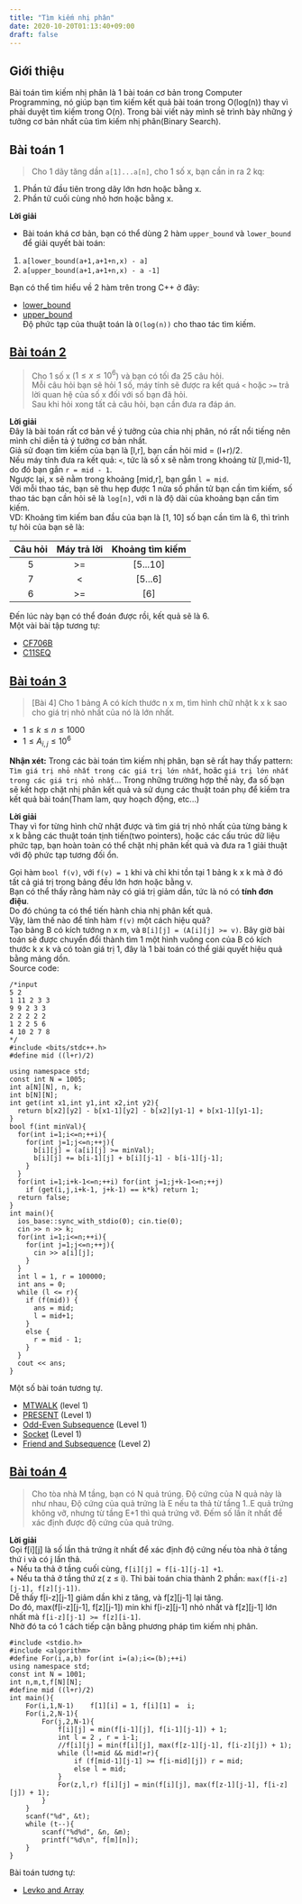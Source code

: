 ```yaml
---
title: "Tìm kiếm nhị phân"
date: 2020-10-20T01:13:40+09:00
draft: false
---
```

## Giới thiệu  
Bài toán tìm kiếm nhị phân là 1 bài toán cơ bản trong Computer Programming, nó giúp bạn tìm kiếm kết quả bài toán trong O(log(n)) thay vì phải duyệt tìm kiếm trong O(n). 
Trong bài viết này mình sẽ trình bày những ý tưởng cơ bản nhất của tìm kiếm nhị phân(Binary Search).  

## Bài toán 1  
> Cho 1 dãy tăng dần `a[1]...a[n]`, cho 1 số x, bạn cần in ra 2 kq:  
1. Phần tử đầu tiên trong dãy lớn hơn hoặc bằng x.  
2. Phần tử cuối cùng nhỏ hơn hoặc bằng x.  

**Lời giải**  
- Bài toán khá cơ bản, bạn có thể dùng 2 hàm `upper_bound` và `lower_bound` để giải quyết bài toán:  
1. `a[lower_bound(a+1,a+1+n,x) - a]`  
2. `a[upper_bound(a+1,a+1+n,x) - a -1]`  

Bạn có thể tìm hiểu về 2 hàm trên trong C++ ở đây:  
+ [lower_bound](http://www.cplusplus.com/reference/algorithm/lower_bound/)  
+ [upper_bound](http://www.cplusplus.com/reference/algorithm/upper_bound/?kw=upper_bound)  
Độ phức tạp của thuật toán là `O(log(n))` cho thao tác tìm kiếm.  

## [Bài toán 2](https://codeforces.com/gym/101021/problem/1)    
> Cho 1 số x ($1 \leq x \leq 10^6$) và bạn có tối đa 25 câu hỏi.  
Mỗi câu hỏi bạn sẽ hỏi 1 số, máy tính sẽ được ra kết quá `<` hoặc `>=` trả lời quan hệ của số x đối với số bạn đã hỏi.  
Sau khi hỏi xong tất cả câu hỏi, bạn cần đưa ra đáp án.  

**Lời giải**  
Đây là bài toán rất cơ bản về ý tưởng của chia nhị phân, nó rất nổi tiếng nên mình chỉ diễn tả ý tưởng cơ bản nhất.  
Giả sử đoạn tìm kiếm của bạn là [l,r], bạn cần hỏi mid = (l+r)/2.  
Nếu máy tính đưa ra kết quả: `<`, tức là số x sẽ nằm trong khoảng từ [l,mid-1], do đó bạn gắn `r = mid - 1`.  
Ngược lại, x sẽ nằm trong khoảng [mid,r], bạn gắn `l = mid`.  
Với mỗi thao tác, bạn sẽ thu hẹp được 1 nửa số phần tử bạn cần tìm kiếm, số thao tác bạn cần hỏi sẽ là `log[n]`, với n là độ dài của khoảng bạn cần tìm kiếm.  
VD: Khoảng tìm kiếm ban đầu của bạn là [1, 10] số bạn cần tìm là 6, thì trình tự hỏi của bạn sẽ là:  

|Câu hỏi | Máy trả lời | Khoảng tìm kiếm|
|:------:|:-----------:|:--------------:|
|5       | >=          | [5...10]       |
|7       | <           | [5...6]        |
|6       | >=          | [6]            |
Đến lúc này bạn có thể đoán được rồi, kết quả sẽ là 6.  
Một vài bài tập tương tự:  
+ [CF706B](https://codeforces.com/problemset/problem/706/B)    
+ [C11SEQ](https://vn.spoj.com/problems/C11SEQ/)  

## [Bài toán 3](https://vndoc.com/de-thi-chon-hoc-sinh-gioi-cap-thanh-pho-lop-9-mon-tin-hoc-so-gd-dt-ha-noi-nam-hoc-2018-2019/download?fbclid=IwAR30rbViTFgIuMFIxGrl4kUtGCBqDWu0ApuUVnwyGPrp88jniUhWaIcb10k)  
> [Bài 4] Cho 1 bảng A có kích thước n x m, tìm hình chữ nhật k x k sao cho giá trị nhỏ nhất của nó là lớn nhất.  
+ $1 \leq k \leq n \leq 1000$   
+ $1 \leq A_{i,j} \leq 10^6$  

**Nhận xét:** Trong các bài toán tìm kiếm nhị phân, bạn sẽ rất hay thấy pattern: `Tìm giá trị nhỏ nhất trong các giá trị lớn nhất`, hoăc `giá trị lớn nhất trong các giá trị nhỏ nhất`... Trong những trường hợp thế này, đa số bạn sẽ kết hợp chặt nhị phân kết quả và sử dụng các thuật toán phụ để kiếm tra kết quả bài toán(Tham lam, quy hoạch động, etc...)  

**Lời giải**  
Thay vì for từng hình chữ nhật được và tìm giá trị nhỏ nhất của từng bảng k x k bằng các thuật toán tịnh tiến(two pointers), hoặc các cấu trúc dữ liệu phức tạp, bạn hoàn toàn có thể chặt nhị phân kết quả và đưa ra 1 giải thuật với độ phức tạp tương đối ổn.  

Gọi hàm `bool f(v)`, với `f(v) = 1` khi và chỉ khi tồn tại 1 bảng k x k mà ở đó tất cả giá trị trong bảng đều lớn hơn hoặc bằng v.  
Bạn có thể thấy rằng hàm này có giá trị giảm dần, tức là nó có **tính đơn điệu**.    
Do đó chúng ta có thể tiến hành chia nhị phân kết quả.  
Vậy, làm thế nào để tính hàm `f(v)` một cách hiệu quả?  
Tạo bảng B có kích tướng n x m, và `B[i][j] = (A[i][j] >= v)`. Bây giờ bài toán sẽ được chuyển đổi thành tìm 1 một hình vuông con của B có kích thước k x k và có toàn giá trị 1, đây là 1 bài toán có thể giải quyết hiệu quả bằng mảng dồn.  
Source code:  
```
/*input
5 2
1 11 2 3 3
9 9 2 3 3
2 2 2 2 2
1 2 2 5 6
4 10 2 7 8
*/
#include <bits/stdc++.h>
#define mid ((l+r)/2)

using namespace std;
const int N = 1005;
int a[N][N], n, k;
int b[N][N];
int get(int x1,int y1,int x2,int y2){
  return b[x2][y2] - b[x1-1][y2] - b[x2][y1-1] + b[x1-1][y1-1];
}
bool f(int minVal){
  for(int i=1;i<=n;++i){
    for(int j=1;j<=n;++j){
      b[i][j] = (a[i][j] >= minVal);
      b[i][j] += b[i-1][j] + b[i][j-1] - b[i-1][j-1];
    }
  }
  for(int i=1;i+k-1<=n;++i) for(int j=1;j+k-1<=n;++j) 
    if (get(i,j,i+k-1, j+k-1) == k*k) return 1;
  return false;
}
int main(){
  ios_base::sync_with_stdio(0); cin.tie(0);
  cin >> n >> k;
  for(int i=1;i<=n;++i){
    for(int j=1;j<=n;++j){
      cin >> a[i][j];
    }
  }
  int l = 1, r = 100000;
  int ans = 0;
  while (l <= r){
    if (f(mid)) {
      ans = mid;
      l = mid+1;
    }
    else {
      r = mid - 1;
    }
  }
  cout << ans;
}
```  
Một số bài toán tương tự.  
+ [MTWALK](https://codeforces.com/group/FLVn1Sc504/contest/274509/problem/Y) (level 1)      
+ [PRESENT](https://codeforces.com/problemset/problem/460/C) (Level 1)  
+ [Odd-Even Subsequence](https://codeforces.com/problemset/problem/1370/D) (Level 1)    
+ [Socket](https://codeforces.com/problemset/gymProblem/100886/J)  (Level 1)
+ [Friend and Subsequence](https://codeforces.com/problemset/problem/689/D)  (Level 2)  

## [Bài toán 4](https://vn.spoj.com/problems/EGG/)  
> Cho tòa nhà M tầng, bạn có N quả trúng. Độ cứng của N quả này là như nhau, Độ cứng của quả trứng là E nếu ta thả từ tầng 1..E quả trứng không vỡ, nhưng từ tầng E+1 thì quả trứng vỡ. Đếm số lần ít nhất để xác định được độ cứng của quả trứng.  

**Lời giải**  
Gọi f[i][j] là số lần thả trứng ít nhất để xác định độ cứng nếu tòa nhà ở tầng thứ i và có j lần thả.  
    + Nếu ta thả ở tầng cuối cùng, `f[i][j] = f[i-1][j-1] +1`.  
	+ Nếu ta thả ở tầng thứ z( z $\leq$ i). Thì bài toán chia thành 2 phần: `max(f[i-z][j-1], f[z][j-1])`.  
    Dễ thấy f[i-z][j-1] giảm dần khi z tăng, và f[z][j-1] lại tăng.  
Do đó, max(f[i-z][j-1], f[z][j-1]) min khi f[i-z][j-1] nhỏ nhất và f[z][j-1] lớn nhất mà `f[i-z][j-1] >= f[z][i-1]`.  
Nhờ đó ta có 1 cách tiếp cận bằng phương pháp tìm kiếm nhị phân.  
```
#include <stdio.h>
#include <algorithm>
#define For(i,a,b) for(int i=(a);i<=(b);++i)
using namespace std;
const int N = 1001;
int n,m,t,f[N][N];
#define mid ((l+r)/2)
int main(){
	For(i,1,N-1) 	f[1][i] = 1, f[i][1] =  i;
	For(i,2,N-1){
		For(j,2,N-1){
			f[i][j] = min(f[i-1][j], f[i-1][j-1]) + 1;
			int l = 2 , r = i-1;
			//f[i][j] = min(f[i][j], max(f[z-1][j-1], f[i-z][j]) + 1);  
			while (l!=mid && mid!=r){
				if (f[mid-1][j-1] >= f[i-mid][j]) r = mid;
				else l = mid;
			}
			For(z,l,r) f[i][j] = min(f[i][j], max(f[z-1][j-1], f[i-z][j]) + 1);  
		}
	}
	scanf("%d", &t);
	while (t--){
		scanf("%d%d", &n, &m);
		printf("%d\n", f[m][n]);
	}
}
```  
Bài toán tương tự:  
- [Levko and Array](https://codeforces.com/contest/360/problem/B)  

   










